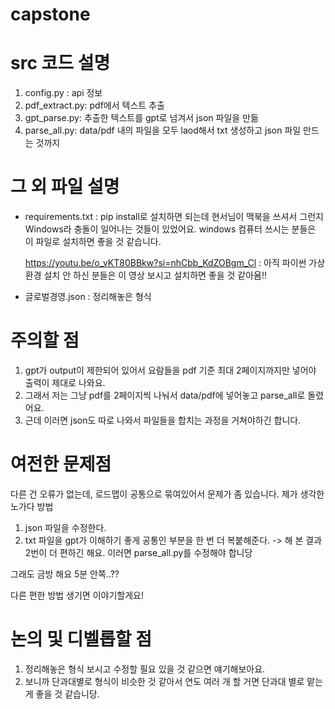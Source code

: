 # capstone

# src 코드 설명

1. config.py : api 정보
2. pdf_extract.py: pdf에서 텍스트 추출
3. gpt_parse.py: 추출한 텍스트를 gpt로 넘겨서 json 파일을 만듦
4. parse_all.py: data/pdf 내의 파일을 모두 laod해서 txt 생성하고 json 파일 만드는 것까지

# 그 외 파일 설명
- requirements.txt : pip install로 설치하면 되는데 현서님이 맥북을 쓰셔서 그런지 Windows라 충돌이 일어나는 것들이 있었어요. windows 컴퓨터 쓰시는 분들은 이 파일로 설치하면 좋을 것 같습니다.

  https://youtu.be/o_vKT80BBkw?si=nhCbb_KdZOBgm_Cl
  : 아직 파이썬 가상환경 설치 안 하신 분들은 이 영상 보시고 설치하면 좋을 것 같아욤!!

- 글로벌경영.json : 정리해놓은 형식

# 주의할 점
1. gpt가 output이 제한되어 있어서 요람들을 pdf 기준 최대 2페이지까지만 넣어야 출력이 제대로 나와요.
2. 그래서 저는 그냥 pdf를 2페이지씩 나눠서 data/pdf에 넣어놓고 parse_all로 돌렸어요.
3. 근데 이러면 json도 따로 나와서 파일들을 합치는 과정을 거쳐야하긴 합니다.

# 여전한 문제점
다른 건 오류가 없는데, 로드맵이 공통으로 묶여있어서 문제가 좀 있습니다.
제가 생각한 노가다 방법
1. json 파일을 수정한다.
2. txt 파일을 gpt가 이해하기 좋게 공통인 부분을 한 번 더 복붙해준다.
    -> 해 본 결과 2번이 더 편하긴 해요. 이러면 parse_all.py를 수정해야 합니당

그래도 금방 해요 5분 안쪽..??

다른 편한 방법 생기면 이야기할게요!

# 논의 및 디벨롭할 점
1. 정리해놓은 형식 보시고 수정할 필요 있을 것 같으면 얘기해보아요.
2. 보니까 단과대별로 형식이 비슷한 것 같아서 연도 여러 개 할 거면 단과대 별로 맡는 게 좋을 것 같습니당.
